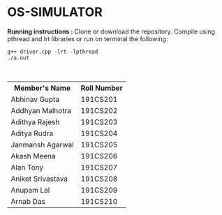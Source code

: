 # OS-SIMULATOR

<strong>Running instructions : </strong>
Clone or download the repository. Compile using pthread and lrt libraries or run on terminal the following:

```g++ driver.cpp -lrt -lpthread ```<br>
```./a.out```

<br>

<table>
      <tr>
        <th>Member's Name</th>
        <th>Roll Number</th>
      </tr>
      <tr>
        <td>Abhinav Gupta</td>
        <td>191CS201</td>       
      </tr>
      <tr>
        <td>Addhyan Malhotra</td>
        <td>191CS202</td>
      </tr>
      <tr>
        <td>Adithya Rajesh</td>
        <td>191CS203</td>
      </tr>
      <tr>
        <td>Aditya Rudra</td>
        <td>191CS204</td>
      </tr>
      <tr>
        <td>Janmansh Agarwal</td>
        <td>191CS205</td>
      </tr>
      <tr>
        <td>Akash Meena</td>
        <td>191CS206</td>
      </tr>
      <tr>
        <td>Alan Tony</td>
        <td>191CS207</td>
      </tr>
      <tr>
        <td>Aniket Srivastava</td>
        <td>191CS208</td>
      </tr>
      <tr>
        <td>Anupam Lal</td>
        <td>191CS209</td>
      </tr>
      <tr>
        <td>Arnab Das</td>
        <td>191CS210</td>
      </tr>
     
</table>
